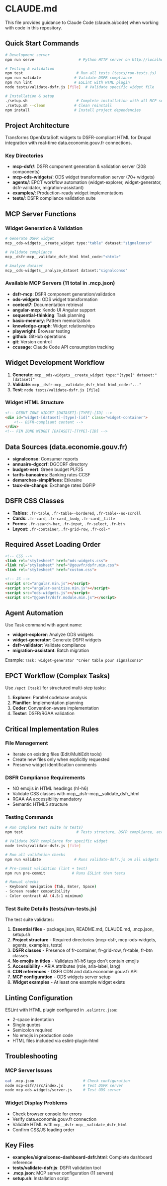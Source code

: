 # CLAUDE.md

This file provides guidance to Claude Code (claude.ai/code) when working with code in this repository.

## Quick Start Commands

```bash
# Development server
npm run serve                    # Python HTTP server on http://localhost:8000

# Testing & validation
npm test                        # Run all tests (tests/run-tests.js)
npm run validate               # Validate DSFR compliance
npm run lint                   # ESLint with HTML plugin
node tests/validate-dsfr.js [file]  # Validate specific widget file

# Installation & setup
./setup.sh                      # Complete installation with all MCP servers
./setup.sh --clean             # Clean reinstall
npm install                    # Install project dependencies
```

## Project Architecture

Transforms OpenDataSoft widgets to DSFR-compliant HTML for Drupal integration with real-time data.economie.gouv.fr connections.

### Key Directories
- **mcp-dsfr/**: DSFR component generation & validation server (208 components)
- **mcp-ods-widgets/**: ODS widget transformation server (70+ widgets)  
- **agents/**: EPCT workflow automation (widget-explorer, widget-generator, dsfr-validator, migration-assistant)
- **examples/**: Production-ready widget implementations
- **tests/**: DSFR compliance validation suite

## MCP Server Functions

### Widget Generation & Validation
```bash
# Generate DSFR widget
mcp__ods-widgets__create_widget type:"table" dataset:"signalconso"

# Validate compliance
mcp__dsfr-mcp__validate_dsfr_html html_code:"<html>"

# Analyze dataset
mcp__ods-widgets__analyze_dataset dataset:"signalconso"
```

### Available MCP Servers (11 total in .mcp.json)
- **dsfr-mcp**: DSFR component generation/validation
- **ods-widgets**: ODS widget transformation
- **context7**: Documentation retrieval
- **angular-mcp**: Kendo UI Angular support
- **sequential-thinking**: Task planning
- **basic-memory**: Pattern memorization
- **knowledge-graph**: Widget relationships
- **playwright**: Browser testing
- **github**: GitHub operations
- **git**: Version control
- **ccusage**: Claude Code API consumption tracking

## Widget Development Workflow

1. **Generate**: `mcp__ods-widgets__create_widget type:"[type]" dataset:"[dataset]"`
2. **Validate**: `mcp__dsfr-mcp__validate_dsfr_html html_code:"..."`
3. **Test**: `node tests/validate-dsfr.js [file]`

### Widget HTML Structure
```html
<!-- DÉBUT ZONE WIDGET [DATASET]-[TYPE]-[ID] -->
<div id="widget-[dataset]-[type]-[id]" class="widget-container">
    <!-- DSFR-compliant content -->
</div>
<!-- FIN ZONE WIDGET [DATASET]-[TYPE]-[ID] -->
```

## Data Sources (data.economie.gouv.fr)

- **signalconso**: Consumer reports
- **annuaire-dgccrf**: DGCCRF directory  
- **budget-vert**: Green budget PLF25
- **tarifs-bancaires**: Banking rates CCSF
- **demarches-simplifiees**: Etikraine
- **taux-de-change**: Exchange rates DGFIP

## DSFR CSS Classes

- **Tables**: `.fr-table`, `.fr-table--bordered`, `.fr-table--no-scroll`
- **Cards**: `.fr-card`, `.fr-card__body`, `.fr-card__title`
- **Forms**: `.fr-search-bar`, `.fr-input`, `.fr-select`, `.fr-btn`
- **Layout**: `.fr-container`, `.fr-grid-row`, `.fr-col-*`

## Required Asset Loading Order

```html
<!-- CSS -->
<link rel="stylesheet" href="ods-widgets.css">
<link rel="stylesheet" href="@gouvfr/dsfr.min.css">
<link rel="stylesheet" href="custom.css">

<!-- JS -->
<script src="angular.min.js"></script>
<script src="angular-sanitize.min.js"></script>  
<script src="ods-widgets.js"></script>
<script src="@gouvfr/dsfr.module.min.js"></script>
```

## Agent Automation

Use Task command with agent name:
- **widget-explorer**: Analyze ODS widgets
- **widget-generator**: Generate DSFR widgets  
- **dsfr-validator**: Validate compliance
- **migration-assistant**: Batch migration

Example: `Task: widget-generator "Créer table pour signalconso"`

## EPCT Workflow (Complex Tasks)

Use `/epct [task]` for structured multi-step tasks:
1. **Explorer**: Parallel codebase analysis
2. **Planifier**: Implementation planning
3. **Coder**: Convention-aware implementation
4. **Tester**: DSFR/RGAA validation

## Critical Implementation Rules

### File Management
- Iterate on existing files (Edit/MultiEdit tools)
- Create new files only when explicitly requested
- Preserve widget identification comments

### DSFR Compliance Requirements
- NO emojis in HTML headings (h1-h6)
- Validate CSS classes with mcp__dsfr-mcp__validate_dsfr_html
- RGAA AA accessibility mandatory
- Semantic HTML5 structure

### Testing Commands

```bash
# Run complete test suite (8 tests)
npm test                        # Tests structure, DSFR compliance, accessibility

# Validate DSFR compliance for specific widget
node tests/validate-dsfr.js [file]

# Run all validation checks
npm run validate               # Runs validate-dsfr.js on all widgets

# Pre-commit validation (lint + test)
npm run pre-commit            # Runs ESLint then tests

# Manual checks
- Keyboard navigation (Tab, Enter, Space)
- Screen reader compatibility
- Color contrast AA (4.5:1 minimum)
```

### Test Suite Details (tests/run-tests.js)

The test suite validates:
1. **Essential files** - package.json, README.md, CLAUDE.md, .mcp.json, setup.sh
2. **Project structure** - Required directories (mcp-dsfr, mcp-ods-widgets, agents, examples, tests)
3. **DSFR classes** - Presence of fr-container, fr-grid-row, fr-table, fr-btn classes
4. **No emojis in titles** - Validates h1-h6 tags don't contain emojis
5. **Accessibility** - ARIA attributes (role, aria-label, lang)
6. **CDN references** - DSFR CDN and data.economie.gouv.fr API
7. **MCP configuration** - ODS widgets server setup
8. **Widget examples** - At least one example widget exists

## Linting Configuration

ESLint with HTML plugin configured in `.eslintrc.json`:
- 2-space indentation
- Single quotes
- Semicolon required
- No emojis in production code
- HTML files included via eslint-plugin-html

## Troubleshooting

### MCP Server Issues
```bash
cat .mcp.json                      # Check configuration
node mcp-dsfr/src/index.js         # Test DSFR server
node mcp-ods-widgets/server.js     # Test ODS server
```

### Widget Display Problems
- Check browser console for errors
- Verify data.economie.gouv.fr connection
- Validate HTML with `mcp__dsfr-mcp__validate_dsfr_html`
- Confirm CSS/JS loading order

## Key Files

- **examples/signalconso-dashboard-dsfr.html**: Complete dashboard reference
- **tests/validate-dsfr.js**: DSFR validation tool
- **.mcp.json**: MCP server configuration (11 servers)
- **setup.sh**: Installation script